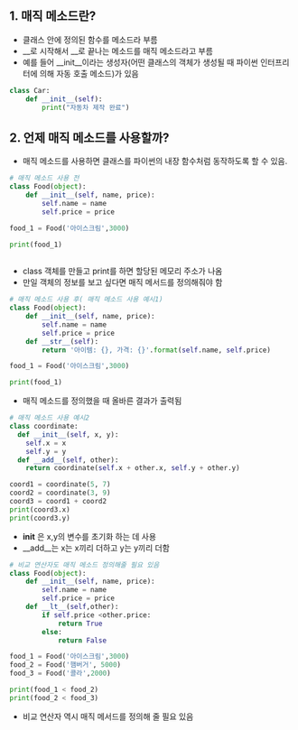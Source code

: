 ## 1. 매직 메소드란?

- 클래스 안에 정의된 함수를 메소드라 부름
- __로 시작해서 __로 끝나는 메소드를 매직 메소드라고 부름
- 예를 들어 __init__이라는 생성자(어떤 클래스의 객체가 생성될 때 파이썬 인터프리터에 의해 자동 호출 메소드)가 있음
```python
class Car:
    def __init__(self):
        print("자동차 제작 완료")
```

## 2. 언제 매직 메소드를 사용할까?

- 매직 메소드를 사용하면 클래스를 파이썬의 내장 함수처럼 동작하도록 할 수 있음.

```python
# 매직 메소드 사용 전
class Food(object):
    def __init__(self, name, price):
        self.name = name
        self.price = price

food_1 = Food('아이스크림',3000)

print(food_1)
  
```
- class 객체를 만들고 print를 하면 할당된 메모리 주소가 나옴
- 만일 객체의 정보를 보고 싶다면 매직 메서드를 정의해줘야 함
```python
# 매직 메소드 사용 후( 매직 메소드 사용 예시1)
class Food(object):
    def __init__(self, name, price):
        self.name = name
        self.price = price
    def __str__(self):
        return '아이템: {}, 가격: {}'.format(self.name, self.price)

food_1 = Food('아이스크림',3000)

print(food_1)
```
- 매직 메소드를 정의했을 때 올바른 결과가 출력됨

```python
# 매직 메소드 사용 예시2
class coordinate:
  def __init__(self, x, y):
    self.x = x
    self.y = y
  def __add__(self, other):
    return coordinate(self.x + other.x, self.y + other.y)

coord1 = coordinate(5, 7)
coord2 = coordinate(3, 9)
coord3 = coord1 + coord2
print(coord3.x)
print(coord3.y)
```
- __init__ 은 x,y의 변수를 초기화 하는 데 사용
- __add__는 x는 x끼리 더하고 y는 y끼리 더함

```python
# 비교 연산자도 매직 메소드 정의해줄 필요 있음
class Food(object):
    def __init__(self, name, price):
        self.name = name
        self.price = price
    def __lt__(self,other):
        if self.price <other.price:
            return True
        else:
            return False

food_1 = Food('아이스크림',3000)
food_2 = Food('햄버거', 5000)
food_3 = Food('콜라',2000)

print(food_1 < food_2)
print(food_2 < food_3)
```
- 비교 연산자 역시 매직 메서드를 정의해 줄 필요 있음